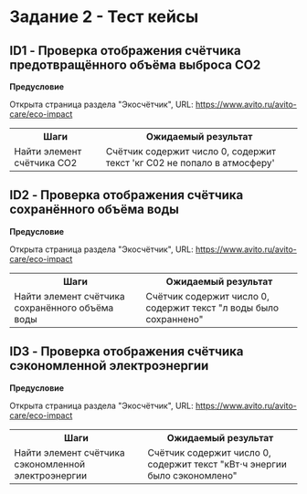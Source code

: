 # Задание 2 - Тест кейсы

## ID1 - Проверка отображения счётчика предотвращённого объёма выброса CO2

__Предусловие__

Открыта страница раздела "Экосчётчик", URL: https://www.avito.ru/avito-care/eco-impact

<table>
    <tr>
        <th>Шаги</th>
        <th>Ожидаемый результат</th>
    </tr>
    <tr>
        <td>Найти элемент счётчика СО2</td>
        <td>Cчётчик содержит число 0, содержит текст 'кг С02 не попало в атмосферу'</td>
    </tr>
</table>

## ID2 - Проверка отображения счётчика сохранённого объёма воды

__Предусловие__

Открыта страница раздела "Экосчётчик", URL: https://www.avito.ru/avito-care/eco-impact

<table>
    <tr>
        <th>Шаги</th>
        <th>Ожидаемый результат</th>
    </tr>
    <tr>
        <td>Найти элемент счётчика сохранённого объёма воды</td>
        <td>Счётчик содержит число 0, содержит текст "л воды было сохраннено"</td>
    </tr>
</table>

## ID3 - Проверка отображения счётчика сэкономленной электроэнергии

__Предусловие__

Открыта страница раздела "Экосчётчик", URL: https://www.avito.ru/avito-care/eco-impact

<table>
    <tr>
        <th>Шаги</th>
        <th>Ожидаемый результат</th>
    </tr>
    <tr>
        <td>Найти элемент счётчика сэкономленной электроэнергии</td>
        <td>Счётчик содержит число 0, содержит текст "кВт⋅ч энергии было сэкономлено"</td>
    </tr>
</table>
